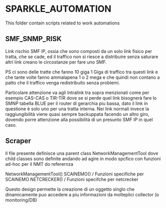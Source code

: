 # SPARKLE_AUTOMATION
This folder contain scripts related to work automations

## SMF_SNMP_RISK

Link rischio SMF IP, ossia che sono composti da un solo link fisico per tratta, che se cade, ed il traffico non si riesce a distribuire senza saturare altri link creano le circostanze per fare uno SMF.

PS ci sono delle tratte che fanno 10 giga 1 Giga di traffico tra questi link e che tante volte fanno ammalapena  1 o 2 mega e che quindi non contano a patto che il traffico venga redistribuito senza problemi.
 
Particolare attenzione va agli Intralink tra sopra menzionati come per esempio CAS-CAS o TIR-TIR dove se si perde quel link bisognerà fare lo SMNP tabella BLUE per il router di gerarchia piu bassa, dato il link in questione è solo uno per una tratta interna. 
Nei link normali invece la raggiungibilità viene quasi sempre backuppata facendo un altro giro, dovendo porre attenzione alla possibilità di un presunto SMF IP in quel caso.
 
## Scraper

Il file presente definisce una parent class NetworkManagementTool dove child classes sono definite andando ad agire in modo spcfico con funzioni ad-hoc per il NMT do referernza

NetworkManagementTool()
  SCAINEMO()
  / Funzioni specifiche per SCAINEMO
  NETCRECKER()
  / Funzioni specifche per netcrecker

Questo design permette la creazione di un oggetto singlo che dinamicamente puo accedere a piu informazioni da molteplici collector (o monitoring/DB)
